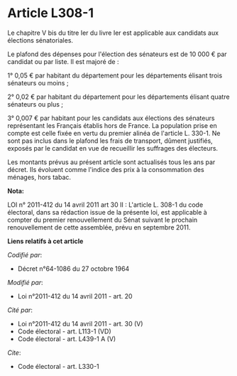 # Article L308-1

Le chapitre V bis du titre Ier du livre Ier est applicable aux candidats aux élections sénatoriales. 

Le plafond des dépenses pour l'élection des sénateurs est de 10 000 € par candidat ou par liste. Il est majoré de : 

1° 0,05 € par habitant du département pour les départements élisant trois sénateurs ou moins ; 

2° 0,02 € par habitant du département pour les départements élisant quatre sénateurs ou plus ; 

3° 0,007 € par habitant pour les candidats aux élections des sénateurs représentant les Français établis hors de France. La
population prise en compte est celle fixée en vertu du premier alinéa de l'article L. 330-1. Ne sont pas inclus dans le
plafond les frais de transport, dûment justifiés, exposés par le candidat en vue de recueillir les suffrages des électeurs. 

Les montants prévus au présent article sont actualisés tous les ans par décret. Ils évoluent comme l'indice des prix à la
consommation des ménages, hors tabac.

**Nota:**

LOI n° 2011-412 du 14 avril 2011 art 30 II : L'article L. 308-1 du code électoral, dans sa rédaction issue de la présente
loi, est applicable à compter du premier renouvellement du Sénat suivant le prochain renouvellement de cette assemblée, prévu
en septembre 2011.

**Liens relatifs à cet article**

_Codifié par_:

  - Décret n°64-1086 du 27 octobre 1964

_Modifié par_:

  - Loi n°2011-412 du 14 avril 2011 - art. 20

_Cité par_:

  - Loi n°2011-412 du 14 avril 2011 - art. 30 (V)
  - Code électoral - art. L113-1 (VD)
  - Code électoral - art. L439-1 A (V)

_Cite_:

  - Code électoral - art. L330-1
